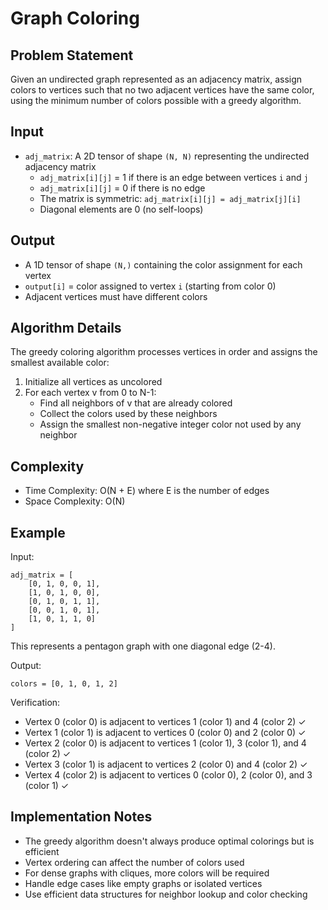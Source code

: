 # Graph Coloring

## Problem Statement

Given an undirected graph represented as an adjacency matrix, assign colors to vertices such that no two adjacent vertices have the same color, using the minimum number of colors possible with a greedy algorithm.

## Input

- `adj_matrix`: A 2D tensor of shape `(N, N)` representing the undirected adjacency matrix
  - `adj_matrix[i][j]` = 1 if there is an edge between vertices `i` and `j`
  - `adj_matrix[i][j]` = 0 if there is no edge
  - The matrix is symmetric: `adj_matrix[i][j] = adj_matrix[j][i]`
  - Diagonal elements are 0 (no self-loops)

## Output

- A 1D tensor of shape `(N,)` containing the color assignment for each vertex
- `output[i]` = color assigned to vertex `i` (starting from color 0)
- Adjacent vertices must have different colors

## Algorithm Details

The greedy coloring algorithm processes vertices in order and assigns the smallest available color:

1. Initialize all vertices as uncolored
2. For each vertex v from 0 to N-1:
   - Find all neighbors of v that are already colored
   - Collect the colors used by these neighbors
   - Assign the smallest non-negative integer color not used by any neighbor

## Complexity

- Time Complexity: O(N + E) where E is the number of edges
- Space Complexity: O(N)

## Example

Input:
```
adj_matrix = [
    [0, 1, 0, 0, 1],
    [1, 0, 1, 0, 0],
    [0, 1, 0, 1, 1],
    [0, 0, 1, 0, 1],
    [1, 0, 1, 1, 0]
]
```

This represents a pentagon graph with one diagonal edge (2-4).

Output:
```
colors = [0, 1, 0, 1, 2]
```

Verification:
- Vertex 0 (color 0) is adjacent to vertices 1 (color 1) and 4 (color 2) ✓
- Vertex 1 (color 1) is adjacent to vertices 0 (color 0) and 2 (color 0) ✓  
- Vertex 2 (color 0) is adjacent to vertices 1 (color 1), 3 (color 1), and 4 (color 2) ✓
- Vertex 3 (color 1) is adjacent to vertices 2 (color 0) and 4 (color 2) ✓
- Vertex 4 (color 2) is adjacent to vertices 0 (color 0), 2 (color 0), and 3 (color 1) ✓

## Implementation Notes

- The greedy algorithm doesn't always produce optimal colorings but is efficient
- Vertex ordering can affect the number of colors used
- For dense graphs with cliques, more colors will be required
- Handle edge cases like empty graphs or isolated vertices
- Use efficient data structures for neighbor lookup and color checking 